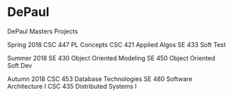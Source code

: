 # DePaul
DePaul Masters Projects


Spring	2018
	CSC 447 PL Concepts
	CSC 421 Applied Algos
	SE	433 Soft Test

Summer	2018
	SE 	430 Object Oriented Modeling
	SE 	450 Object Oriented Soft Dev

Autumn	2018
	CSC 453 Database Technologies
	SE  480 Software Architecture I
	CSC 435 Distributed Systems I
